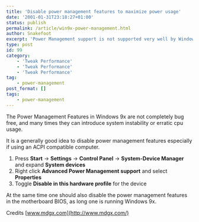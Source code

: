 ```yaml
---
title: 'Disable power management features to maximize power usage'
date: '2001-01-31T23:18:27+01:00'
status: publish
permalink: /article/win9x-power-management.html
author: Snakefoot
excerpt: 'Power Management support is not supported very well by Windows 9x and should be disabled.'
type: post
id: 99
category:
    - 'Tweak Performance'
    - 'Tweak Performance'
    - 'Tweak Performance'
tag:
    - power-management
post_format: []
tags:
    - power-management
---
```

The Power Management Features in Windows 9x are not completely bug free, and many times they can introduce system instability or erratic cpu usage.  
  
 It is a generally good idea to disable power management features especially if using an ACPI compatible computer.

1. Press **Start** -&gt; **Settings** -&gt; **Control Panel** -&gt; **System-Device Manager** and expand **System devices**
2. Right click **Advanced Power Management support** and select **Properties**
3. Toggle **Disable in this hardware profile** for the device
 
 At the same time one should also disable the power management features in the motherboard BIOS, as long one is running Windows 9x.  
  
 Credits [www.mdgx.com](http://www.mdgx.com/)